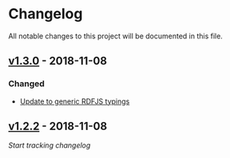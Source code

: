 # Changelog
All notable changes to this project will be documented in this file.

<a name="v1.3.0"></a>
## [v1.3.0](https://github.com/rubensworks/rdf-quad.js/compare/v1.2.2...v1.3.0) - 2018-11-08

### Changed
* [Update to generic RDFJS typings](https://github.com/rubensworks/rdf-quad.js/commit/2da47ccf3a0c935edfe44544e8b1090eb7b2d67a)

<a name="v1.2.2"></a>
## [v1.2.2](https://github.com/rubensworks/rdf-quad.js/compare/v1.2.2...v1.2.2) - 2018-11-08

_Start tracking changelog_
